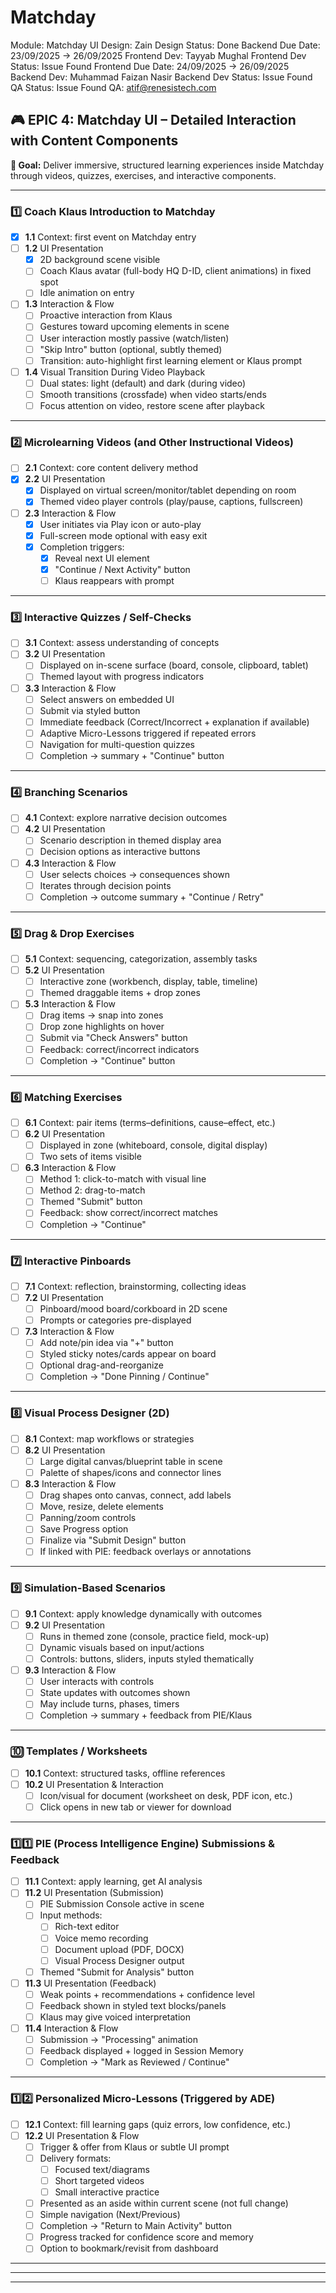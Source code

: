# Matchday

Module: Matchday UI
Design: Zain
Design Status: Done
Backend Due Date: 23/09/2025 → 26/09/2025
Frontend Dev: Tayyab Mughal
Frontend Dev Status: Issue Found
Frontend Due Date: 24/09/2025 → 26/09/2025
Backend Dev: Muhammad Faizan Nasir
Backend Dev Status: Issue Found
QA Status: Issue Found
QA: atif@renesistech.com

## 🎮 **EPIC 4: Matchday UI – Detailed Interaction with Content Components**

**🎯 Goal:** Deliver immersive, structured learning experiences inside Matchday through videos, quizzes, exercises, and interactive components.

---

### 1️⃣ **Coach Klaus Introduction to Matchday**

- [x]  **1.1** Context: first event on Matchday entry
- [ ]  **1.2** UI Presentation
    - [x]  2D background scene visible
    - [ ]  Coach Klaus avatar (full-body HQ D-ID, client animations) in fixed spot
    - [ ]  Idle animation on entry
- [ ]  **1.3** Interaction & Flow
    - [ ]  Proactive interaction from Klaus
    - [ ]  Gestures toward upcoming elements in scene
    - [ ]  User interaction mostly passive (watch/listen)
    - [ ]  "Skip Intro" button (optional, subtly themed)
    - [ ]  Transition: auto-highlight first learning element or Klaus prompt
- [ ]  **1.4** Visual Transition During Video Playback
    - [ ]  Dual states: light (default) and dark (during video)
    - [ ]  Smooth transitions (crossfade) when video starts/ends
    - [ ]  Focus attention on video, restore scene after playback

---

### 2️⃣ **Microlearning Videos (and Other Instructional Videos)**

- [ ]  **2.1** Context: core content delivery method
- [x]  **2.2** UI Presentation
    - [x]  Displayed on virtual screen/monitor/tablet depending on room
    - [x]  Themed video player controls (play/pause, captions, fullscreen)
- [ ]  **2.3** Interaction & Flow
    - [x]  User initiates via Play icon or auto-play
    - [x]  Full-screen mode optional with easy exit
    - [x]  Completion triggers:
        - [x]  Reveal next UI element
        - [x]  "Continue / Next Activity" button
        - [ ]  Klaus reappears with prompt

---

### 3️⃣ **Interactive Quizzes / Self-Checks**

- [ ]  **3.1** Context: assess understanding of concepts
- [ ]  **3.2** UI Presentation
    - [ ]  Displayed on in-scene surface (board, console, clipboard, tablet)
    - [ ]  Themed layout with progress indicators
- [ ]  **3.3** Interaction & Flow
    - [ ]  Select answers on embedded UI
    - [ ]  Submit via styled button
    - [ ]  Immediate feedback (Correct/Incorrect + explanation if available)
    - [ ]  Adaptive Micro-Lessons triggered if repeated errors
    - [ ]  Navigation for multi-question quizzes
    - [ ]  Completion → summary + "Continue" button

---

### 4️⃣ **Branching Scenarios**

- [ ]  **4.1** Context: explore narrative decision outcomes
- [ ]  **4.2** UI Presentation
    - [ ]  Scenario description in themed display area
    - [ ]  Decision options as interactive buttons
- [ ]  **4.3** Interaction & Flow
    - [ ]  User selects choices → consequences shown
    - [ ]  Iterates through decision points
    - [ ]  Completion → outcome summary + "Continue / Retry"

---

### 5️⃣ **Drag & Drop Exercises**

- [ ]  **5.1** Context: sequencing, categorization, assembly tasks
- [ ]  **5.2** UI Presentation
    - [ ]  Interactive zone (workbench, display, table, timeline)
    - [ ]  Themed draggable items + drop zones
- [ ]  **5.3** Interaction & Flow
    - [ ]  Drag items → snap into zones
    - [ ]  Drop zone highlights on hover
    - [ ]  Submit via "Check Answers" button
    - [ ]  Feedback: correct/incorrect indicators
    - [ ]  Completion → "Continue" button

---

### 6️⃣ **Matching Exercises**

- [ ]  **6.1** Context: pair items (terms–definitions, cause–effect, etc.)
- [ ]  **6.2** UI Presentation
    - [ ]  Displayed in zone (whiteboard, console, digital display)
    - [ ]  Two sets of items visible
- [ ]  **6.3** Interaction & Flow
    - [ ]  Method 1: click-to-match with visual line
    - [ ]  Method 2: drag-to-match
    - [ ]  Themed "Submit" button
    - [ ]  Feedback: show correct/incorrect matches
    - [ ]  Completion → "Continue"

---

### 7️⃣ **Interactive Pinboards**

- [ ]  **7.1** Context: reflection, brainstorming, collecting ideas
- [ ]  **7.2** UI Presentation
    - [ ]  Pinboard/mood board/corkboard in 2D scene
    - [ ]  Prompts or categories pre-displayed
- [ ]  **7.3** Interaction & Flow
    - [ ]  Add note/pin idea via "+" button
    - [ ]  Styled sticky notes/cards appear on board
    - [ ]  Optional drag-and-reorganize
    - [ ]  Completion → "Done Pinning / Continue"

---

### 8️⃣ **Visual Process Designer (2D)**

- [ ]  **8.1** Context: map workflows or strategies
- [ ]  **8.2** UI Presentation
    - [ ]  Large digital canvas/blueprint table in scene
    - [ ]  Palette of shapes/icons and connector lines
- [ ]  **8.3** Interaction & Flow
    - [ ]  Drag shapes onto canvas, connect, add labels
    - [ ]  Move, resize, delete elements
    - [ ]  Panning/zoom controls
    - [ ]  Save Progress option
    - [ ]  Finalize via "Submit Design" button
    - [ ]  If linked with PIE: feedback overlays or annotations

---

### 9️⃣ **Simulation-Based Scenarios**

- [ ]  **9.1** Context: apply knowledge dynamically with outcomes
- [ ]  **9.2** UI Presentation
    - [ ]  Runs in themed zone (console, practice field, mock-up)
    - [ ]  Dynamic visuals based on input/actions
    - [ ]  Controls: buttons, sliders, inputs styled thematically
- [ ]  **9.3** Interaction & Flow
    - [ ]  User interacts with controls
    - [ ]  State updates with outcomes shown
    - [ ]  May include turns, phases, timers
    - [ ]  Completion → summary + feedback from PIE/Klaus

---

### 🔟 **Templates / Worksheets**

- [ ]  **10.1** Context: structured tasks, offline references
- [ ]  **10.2** UI Presentation & Interaction
    - [ ]  Icon/visual for document (worksheet on desk, PDF icon, etc.)
    - [ ]  Click opens in new tab or viewer for download

---

### 1️⃣1️⃣ **PIE (Process Intelligence Engine) Submissions & Feedback**

- [ ]  **11.1** Context: apply learning, get AI analysis
- [ ]  **11.2** UI Presentation (Submission)
    - [ ]  PIE Submission Console active in scene
    - [ ]  Input methods:
        - [ ]  Rich-text editor
        - [ ]  Voice memo recording
        - [ ]  Document upload (PDF, DOCX)
        - [ ]  Visual Process Designer output
    - [ ]  Themed "Submit for Analysis" button
- [ ]  **11.3** UI Presentation (Feedback)
    - [ ]  Weak points + recommendations + confidence level
    - [ ]  Feedback shown in styled text blocks/panels
    - [ ]  Klaus may give voiced interpretation
- [ ]  **11.4** Interaction & Flow
    - [ ]  Submission → "Processing" animation
    - [ ]  Feedback displayed + logged in Session Memory
    - [ ]  Completion → "Mark as Reviewed / Continue"

---

### 1️⃣2️⃣ **Personalized Micro-Lessons (Triggered by ADE)**

- [ ]  **12.1** Context: fill learning gaps (quiz errors, low confidence, etc.)
- [ ]  **12.2** UI Presentation & Flow
    - [ ]  Trigger & offer from Klaus or subtle UI prompt
    - [ ]  Delivery formats:
        - [ ]  Focused text/diagrams
        - [ ]  Short targeted videos
        - [ ]  Small interactive practice
    - [ ]  Presented as an aside within current scene (not full change)
    - [ ]  Simple navigation (Next/Previous)
    - [ ]  Completion → "Return to Main Activity" button
    - [ ]  Progress tracked for confidence score and memory
    - [ ]  Option to bookmark/revisit from dashboard

---

---

---